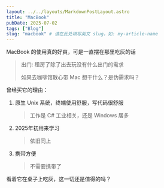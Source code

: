 ```yaml
---
layout: ../../layouts/MarkdownPostLayout.astro
title: "MacBook"
pubDate: 2025-07-02
tags: ["Blog"]
slug: "macbook" # 请在此处填写英文 slug，如: my-article-name
---
```


MacBook 的使用真的好爽，可是一直摆在那里吃灰的话

> 出门: 租房了除了出去玩没有什么出门的需求 
>
> 如果去咖啡馆散心带 Mac 想干什么？是伪需求吗？

曾经买它的理由：

1. 原生 Unix 系统，终端使用舒服，写代码很舒服

    > 工作是 C# 工业相关，还是 Windows 居多

2. 2025年初用来学习

    > 依旧同上

3. 携带方便

    > 不需要携带了

看着它在桌子上吃灰，这一切还是值得的吗？
